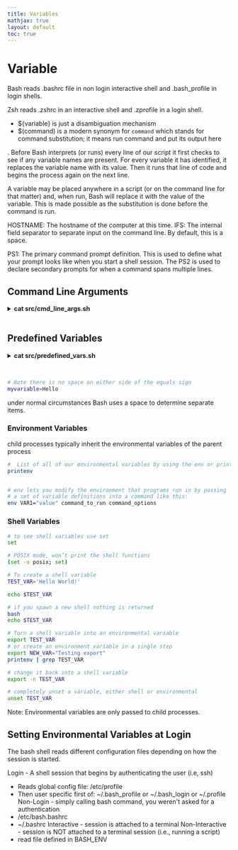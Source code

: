 ```yaml
---
title: Variables
mathjax: true
layout: default
toc: true
---
```




# Variable


Bash reads .bashrc file in non login interactive shell and .bash_profile in login shells.

Zsh reads .zshrc in an interactive shell and .zprofile in a login shell.




* ${variable} is just a disambiguation mechanism
* $(command) is a modern synonym for `command` which stands for command substitution; it means run command and put its output here

. Before Bash interprets (or runs) every line of our script it first checks to see if any variable names are present. For every variable it has identified, it replaces the variable name with its value. Then it runs that line of code and begins the process again on the next line.

A variable may be placed anywhere in a script (or on the command line for that matter) and, when run, Bash will replace it with the value of the variable. This is made possible as the substitution is done before the command is run.




HOSTNAME: The hostname of the computer at this time.
IFS: The internal field separator to separate input on the command line. By default, this is a space.

PS1: The primary command prompt definition. This is used to define what your prompt looks like when you start a shell session. The PS2 is used to declare secondary prompts for when a command spans multiple lines.





## Command Line Arguments


<details>
<summary> <strong> cat src/cmd_line_args.sh </strong> </summary>
<p markdown="block">
```bash
{% include_relative src/cmd_line_args.sh %}
````
</p></details><br>




## Predefined Variables


<details>
<summary> <strong> cat src/predefined_vars.sh </strong> </summary>
<p markdown="block">
```bash
{% include_relative src/predefined_vars.sh %}
````
</p></details><br>





```bash

# Note there is no space on either side of the equals sign
myvariable=Hello
```
 under normal circumstances Bash uses a space to determine separate items.

### Environment Variables

child processes typically inherit the environmental variables of the parent process

```bash
#  List of all of our environmental variables by using the env or printenv commands
printenv


# env lets you modify the environment that programs run in by passing 
# a set of variable definitions into a command like this:
env VAR1="value" command_to_run command_options

```

### Shell Variables 

```bash
# to see shell variables use set    
set

# POSIX mode, won’t print the shell functions
(set -o posix; set)
```


```bash
# To create a shell variable 
TEST_VAR='Hello World!'

echo $TEST_VAR

# if you spawn a new shell nothing is returned
bash
echo $TEST_VAR

# Turn a shell variable into an environmental variable
export TEST_VAR
# or create an environment variable in a single step
export NEW_VAR="Testing export"
printenv | grep TEST_VAR

# change it back into a shell variable 
export -n TEST_VAR

# completely unset a variable, either shell or environmental
unset TEST_VAR
```



Note: Environmental variables are only passed to child processes.

## Setting Environmental Variables at Login

The bash shell reads different configuration files depending on how the session is started.

Login - A shell session that begins by authenticating the user (i.e, ssh)
* Reads global config file: /etc/profile
* Then user specific first of: ~/.bash_profile or ~/.bash_login or  ~/.profile
Non-Login - simply calling bash command, you weren't asked for a authentication
* /etc/bash.bashrc
* ~/.bashrc
Interactive - session is attached to a terminal
Non-Interactive - session is NOT attached to a terminal session (i.e., running a script)
* read file defined in BASH_ENV

